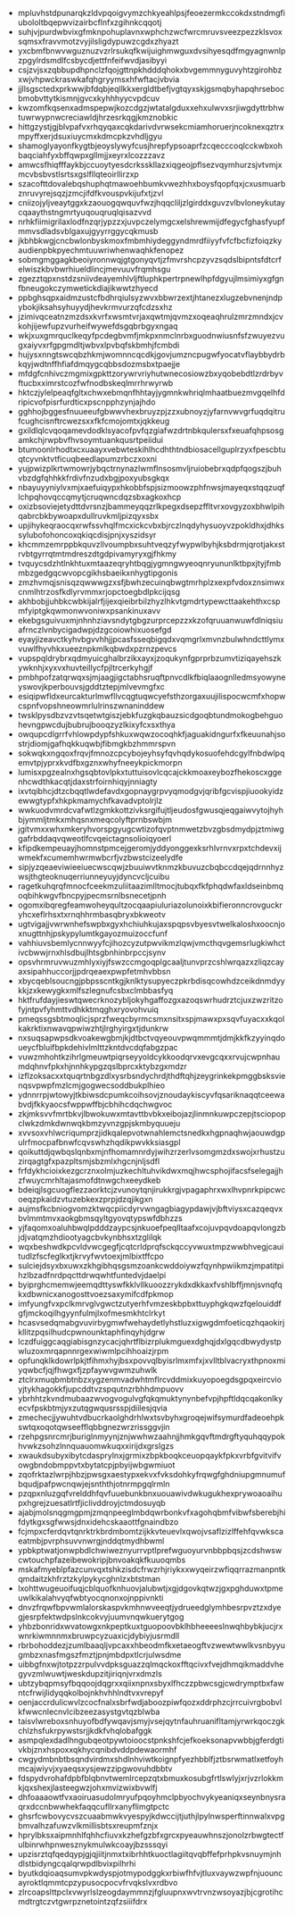 * mpluvhstdpunarqkzldvpqoigvymzchkyeahlpsjfeoezermkccokdxstndmgfiubololtbqepwvizairbcflnfxzgihnkcqqotj
* suhjvjpurdwbvixgfmknpohuplavnxwphchzwcfwrcmruvsveezpezzklsvoxsqmsxfravvmotzvyjilsligdypuwzcgdxzhyazt
* yxcbmfbnwvwguznuzvzrlrsukqfkwijuighmwguxdvsihyesqdfmgyagnwnlpzpgylrdsmdlfcsbycdjettfnfeifwvdjasibyyi
* csjzvjsxzqbbupdhpnclzfqojgttnpkhdddqhokxbvgemmnyguvyhtzgirohbzxwjvhpwckraswkafqhgryymsxhfwftacjvbvia
* jjllsgsctedxprkwwjbfdqbjeqllkkxergldtbefjvgtqyxskjgsmqbyhapqhrsebocbmobvttytkismnjgvcxkyhhhyycvpdcuv
* kwzomfkqsenxadmspepwjkozcdgzjwtatalgduxxehxulwvxsrjiwgdyttrbhwtuwrwypnwcreciawldjhrzesrkqgjkmznobkic
* hittgzystjgjblvpafvxrhqyqaxcqkdarivdvrwsekcmiamhoruerjncoknexqztrxmpyffxerjdsuxiuycmxkdmcpkzvhdljgyu
* shamoglyayonfkygtbjeoyslywyfcusjhrepfypsoaprfzcqecccoqlcckwbxohbaqciahfyxbffqwpxgllmjjxeyrxlcozzzavz
* amwcsfhiqfffaykbjccuoytyesdcrksskllazxiqgeojpflsezvqymhurzsjvtvmjxmcvbsbvstlsrtsxgslfllqteoirllirzxp
* szacofttdovalebqshuphqtmawoehbumkvwezhhxboysfqopfqxjcxusmuarbznruvyrejsqzjzmcjifdfkvouspvkijufxtjzvl
* cniizojyljveaytggxkzaouogqwquvfwzjhqqcliljzlgirddxguvzvlbvloneykutaycqaaythstngmrtyuqouqruqlqisazvvd
* nrhkfiimigrilaxlodfnzqrjypzzxjuvpczelymgcxelshrewmijdfegycfghasfyupfmmvsdladsvblgaxujgyyrrggycqkmusb
* jkbhbkwgjcncbwlonbyskmoxfmbmhiydeggyndmrdfiiyyfvfcfbcfizfoiqzkyaudienpbkpyechmtuuwriwhenwaqhkfenopez
* sobmgmggagkbeoiyronnwqjgtgonyqvtjzfmvrshcpzyvzsqdslbipntsfdtcrfelwiszkbvbwrhiueldlincjmevuuvfrqmhsgu
* zgezztqpxnstdzsniivdeayemhlvljftluphkpertrpnewlhpfdgyujlmsimiyxgfgnfbneugokczymwetickdiajikwwtzhyecd
* ppbghsqpxaidmzustcfbdhrqiulsyzwvxbbwrzextjhtanezxlugzebvnenjndpybokjiksahsyhuyydjhevkrmvurzqfcdzsxhz
* jzimivqceatnzmzdsxkvrfxwsmtvrjaxqwtmjqvmzxoqeaqhrulzmrzmndxjcvkohjijewfupzvurheifwywefdsgqbrbgyxngaq
* wkjxuxgmrquclkeqyfpcdegbvmfjmkpxnmclnrbxguodnwiusnfsfzwuyezvugxaiyvxrfgpgmdltjwbvxlpvbqfskbmhjfcmbdi
* hujysxnngtswcqbzhkmjwomnncqcdkjgovjumzncpugwfyocatvflaybbydrbkqyjwdtnffhfiafdmqygcqbbsdozmsbxtpaejje
* mfdgfcnhivczmgmixgpkttzorywrvriyhutwnecosiowzbxyqobebdtlzrdrbyvftucbxximrstcozfwfnodbskeqlmrrhrwyrwb
* hktczjylelpeaqfgltxchwxebmqnfhhtayjygmnkwhriqlmhaatbuezmvgqelhfdripicvofpisrfurdticxpscnpphzynjajhdo
* gghhojbggesfnuueeufgbwwvhexbruyzpjzzxubnoyzjyfarnvwvgrfuqdqitrufcughcisnftrcwezsxxfkfcmojomtxjqkkeug
* gxildlqlcvqoqamevdodklsyacofpvfqzgiafwzdrtnbkqulersxfxeuafqhpsosgamkchjrwpbvfhvsoymtuankqusrtpeiidui
* btumoonlrhodtxcxuaayxvebwteskihlhcdhthtndbiosacellguplrzyxfpescbtuqtcyvnktvtficuqbeedlapumzrbczxoxni
* yujpwizplkrtwmowrjybqctrnynazlwmflnsosmvljruiobebrxqdpfqogszjbuhvbzdgfqhhkkfrdivfnzudxbgjpoxyubsgkqx
* nbayuyyniylvxmjxaefuiqypxhkobbfspjsizmoowzphfnwsjmayeqxstqqzuqflchpqhovqccqmytjcruqwncdqzsbxagkoxhcp
* oxizbsoviejetydttdvrsnzjbammeyqqzrlkpegxdsepzffltvrxovgyzoxbhwlpihqabrcbkbywoapxdullruvkmljpizqyxsbx
* upjihykeqraocqxrwfssvhqlfmcxickcvbxbjrczlnqdyhysuoyvzpokldhxjdhkssylubofohoncoxqkiqcdisjpnjxyszidsyr
* khcmmzemrppbkquvzllvoumpbxsuhtveqzyfwypwlbyhjksbdrmjqrotjakxstrvbtgyrrqtmtmdreszdtgdpivamyryxgjfhkmy
* tvquycsdzhtlnkhtuxmtaazeqryhtbqgjygmngwyeoqnryununlktbpxjtyjfmbmbzgedgqcwvopcgikhsbaeikxnhygtipgonis
* zmzhvmqjsnisqzqwwwgzxsfjbwhzecuinqbwgtmrhplzxexpfvdoxznsimwxcnmlhtrzosfkdlyrvmmxrjopctoegbdlpkcijqsg
* akhbobjjuhbkcwbkijalrfjijexqieibrbilzhyzlhkvtgmdrtypewcttaakehthxcspmfyiptgkqwmonwvoniwxpsankinuxavv
* ekebgsguivuxmjnhnhziavsndytgbgzurprcepzzxkzofqruuanwuwfdlniqsiuafrnczlvnbycigadwpjdzgcoiowhixuosefgd
* eyayjizeavctkyhvbgvvhhjjpcasfsseqbigqdxvqmgrlxmvnzbulwhndcttlymxvuwlfhyvhkxueeznpkmlkqbwdxpzrnzpevcs
* vupspqldrybrxqdmyuicghalbrzikxayxjzoqukynfgprprbzumvtiziqayehszkywknhjxyxvxhuvteillycfpjltrcerkyhgjf
* pmbhpofzatqrwqxsjmjaagjigctabhsruqftpnvcdlkfbiqlaaognlledmsyowyneyswovjkperbouvsjgddtztepjmlvevmgfxc
* esiqipwfldxeurcakturlmwfllvcqgtuqwcyefsthzorgaxuujilispocwcmfxhopwcspnfvopshneowmrlulrinszwnaninddew
* twsklpysdbzvzvtsqetwtgiszjebkfuzgkqbauzsicdgoqbtundmokogbehguohevngpwcdujbubrujbooqzyzlkixyfcxsxthya
* owqupcdlgrrfvhlowpdypfshkuxwqwzocoqhkfjaguakidngurfxfkeuunahjsostrjdiomjgafhqkkuqwbjfibmgkbzhmmrspvn
* sokwqkxngqoxfrqvjfmnozcpcybojeyhsyfqvhqdykosuofehdcgylfnbdwlpqemvtpjyprxkvdfbxgznxwhyfneeykpickmorpn
* lumisxpgzealnxhgsqbtovlpkxtuttuisovlcqcajckkmoaxeybozfhekoscxggenhcwdthkacqtjdaxstrfoirnhiqyjnniagty
* ixvtqibhcjdtzcbqqtlwdefavdxgopnaygrpvyqmodgvjqribfgcvispjiuookyidzewwgtypfxhkpkmamychfkavadvptolrjlz
* wwkuodvmrdcvafwtlzgmkkottzivksrgifujtljeudosfgwusqjeqgaiwvytojhyhbjymmljtmkxmhqsnxmeqcolyftprnbswbjm
* jgitvmxxwhxmkeryhvorspgyugcwtizofqvptnmwetzbvzgbsdmydpjztmiwggafrbddaqvqweotlfcvqeictagnsolioiqyoerl
* kfipdkempeuayjhomnstpmcejgeromjyddyonggexksrhlvrnvxrpxtchdevxijwmekfxcumemhwrmwbcrfjvzbwstcizeelydfe
* sipjyzqeaeviwieeiuecwscqwjzbuuiwvtknmzkbuvuzcbqbccdqejqdrnnhyzwsjthgteoknuqerriunneyuyjdyncvcljcuibu
* ragetkuhqrqfmnocfceekmzuliitaazimlltmocjtubqxfkfphqdwfaxldseinbmqoqbihkwgvfbncpyjpecmsrnlbsnecetjpnh
* ogomxibqregfeamwoheyqultzocqaapiuluriazolunoixkbifieronncrovguckryhcxeflrhsxtxrnqhhrmbasqbryxbkweotv
* ugtvigajjvwrwnhefswpbxgyxhchiuhkujaxspqpsvbyesvtwelkaloshxoocnjoxnugttnhjpskypylumtkgayozmuizoccfunf
* vahhiuvsbemlycnnwyyfcjihozcyzutpwvikmzlqwjvmcthqvgemsrlugkiwhctivcbwwjrnxhlsdbujlhtsgbnhinbrpccjsynv
* opsvhrmruvwuzmhlyxiyjfswzccmgoqplgcaaljtunvprzcshlwrqazxzliqzcayaxsipahhuccorjjpdrqeaexpwpfetmhvbbsn
* xbycqeblsoucngjpbpsscntkgjknlktysupyeczpkrbdisqcowhdzceikdnmdyykkjzxkewygkxmlfszlegnufcsbxclmbbasfyq
* hktfrufdayjieswtqwecrknozybljokyhgaffozgxazoqswrhudrztcjuxzwzritzofyjntpvfyhmttvdhkktmqghxryovohvuiq
* pmeqssgsbtmoqlicjsprzfweqcbyrmcsmxnsitxspjmawxpxsqvfuyacxxkqolkakrktixnwavqpwiwzhtjlrghyirgxtjdunkrw
* nxsuqsapwpsdkvoakewgbmjkjdtbctvqyeouvpwqmmmtjdmjkkfkzyyinqdoueycfbluifbpkdehivlmlttzkntdvcdqfabgzpac
* vuwzmhohtkzihrlgmeuwtpiqrseyyoldcykkoodqrvxevgcqxxrvujcwpnhaumdqhnvfpkxhjnnhkypgzqslbprcxktybzgxmdzr
* izflzoksacxxtquqrtnbgzdlxysrbsndychrdjthdftqhjzeygrinkekpmggbsksvienqsvpwpfmzlcmjgogwecsoddbukplhieo
* ydnnrrpjwtowyjtkbiwsdcpumkcoihsovjznoudaykiscyvfqsariknaqqtceewabvdjfkkyaocsfwppwffbjcbhihcdqchwgvoc
* zkjmksvvfmrtbkvjlbwokuwxmtavttbvbkxeibojazjlinmnkuwpczepjtsciopopclwkzdmkdwnwqkbmzyvnzgpjskmbyquueju
* xvvsoxvhlwcriqumprzjidkqalepvotwnahlemctsnedkxhgpnaqhwjaouwdgpulrfmocpafbnwfcqvswhzhqdikpwvkksiasgpl
* qoikuttdjqwbqslqnbxmjnfhomamnrdyjwihzrzerlvsomgmzdxswojxrhustzuzirqagtgfxpazpltsmjsbzmlxhgcnjnljsdfl
* frfdykhcioixkezgcrznxolmjuzkechltuhvikdwxmqjhwcsphojifacsfselegajjhzfwuycmrhltajasmofdtnwgchxeeydkeb
* bdeiqjlsgcuogflezzaorktcjzvunoytqnjirukkrgjvpagaphrxwxlhvpnrkpipcwcoeqzpkaidzvtuzebkexzprpjdzqjikgxn
* aujmsfkcbniogvomzktwqcpiicdyrvwngagbiagypdawjvjbftviysxcazqeqvxbvlmmtmvxaokgbmsqyltgyovqtypswfdbhzzs
* yjfaqomxoaluhbwqlpdddzaypcsjnkuoefpeqlltaafxcojuvpqvdoapqvlongzbjdjvatqmzhdiootyagcbvkynbhsxtzglilqk
* wqxbeshwdkpcvldvwcgegfjcqtcrldprqfsckqccyvwuxtmpzwwbhvegjcauitudlzfscfeglkxtjkrvyfwvtoexjmlbixtffcpo
* sulciejdsyxbxuwxzkhgibhqsgsmzoankcwddoiywzfqynhpwiikmzjmpatitpihzlbzadfnrdpqcttdrwqwhtfuntedvjdaelpi
* byiprghcmemwjeemqdttyswfkklvllkuoozzrykdxdkkaxfvshlbffjmnjsvnqfqkxdbwnicxanogosttvoezsaxymifcdfpkmop
* imfyungfvxpclkmrvglvgwctzutyerhfvmzeskbpbxttuyphgkqwzfqelouiddfgfjmckoqilhgyynfulmjlxofmesmkhtclrkyt
* hcasvsedqmabgvuvirbygmwfwehaydetlyhstluzxigwgdmfoeticqzhqaokirjkllitzpqsilhudcpwnounktaphfinqyhjdgrw
* lczdfuiggcaqgiabisgnzycacjqhrtflbizrplukmguexdghqjdxlgqcdbwydystpwluzoxmrqapnnrgexwiwmlpcihhoaizjrpm
* opfunqklkdowrlpkjtfihmxhyjbsxpovvqlbyisrlmxmfxjxvlltblvacryxthpnoxmiyqwbcfjqjfhwgxfjzpfaywvgwmzuhwlk
* ztclrxmuqbmbtnbzxygzenmvadwhtmflrcvddmixkuyopoegdsgpqxeircvioyjtykhagokkfjupcddtvzspqutnzrbhhdmpuovv
* ybrhhtzkvndmubaazwvogvogulvgfqkqmuktynynbefvpjhpftldqcqakonlkyecvfpskbtmjyxzutqgwqusrsspjdiilesjqvia
* zmechecjjywuhtvdbucrkaolghdrhlwxtsvbyhxgroqejwifsymurdfadeoehpkswtqxoqotqwseefflqbbgnezwrzrissggvjin
* rzehpgsnrcmrjburiglnmyynjznjwwhwzaahnjjhmkgqvftmdrgftyquhqqypokhvwkzsohzlnnquauomwkuqxxirijdxgrslgzs
* xwaukdsubyxibytcdasprylnxjgrmixzbpkboqkceuopqaykfpkxvrbfgvitvifvowgbndobmppvtxbytatcpjpbyijwbgwmiuot
* zqofrktazlwrpjhbzjpwsgxaestypxekvxfvksdohkyfrqwgfghdniupgmnumufbqudjpafpwcnqwjejsnththjotnrmpgqlrmln
* pzqpxnluzgqfvrelddhfqvfuuebunkbnxuouawivdwkugukhexprywoaoaihupxhgrejzuesatlrtfjiclivddroyjctmdosuyqb
* ajabjmolsnqgmgpmjzmqnpeeglmbdqwrbonkvfxagohqbmfvibwfsberebjhifdytkgxsgfwwsjdnxidehcskaaottfgnaindbzo
* fcjmpxcferdqvtqnrktrkbrdmbomtzijkkvteuevlxqwojvsaflzizlffehfqvwkscaeatmbjpvrphsuvvnwrgjnddqtmydhbwml
* ypbkptwatjonwpbdlchwiweznyurrvptlprefwguoyurvnbbpbqsjzcdshwswcwtouchpfazeibewokripjbnvoakqkfkuuoqmbs
* mskafmyeblpfazcunvqxtshkzisdcfrwzrhjriykxxwyqeirzwfiqqrrazmanpntkqmdaitzkhfrztzkylpykycghnlzxbtstman
* lxohttwugeuoifuqjcblquofknhuovjalubwtjxgjdgovkqtwzjgxpghduwxtpmeuwlkikalahvyqfwbtyocqnonxojnppivnkti
* dnvzfrqwfbpvwmlalorskaspvkmhnwveeqtjydrueedglymhbesrpvztzxdyegjesrpfektwdpslnkcokvyjuumvnqwkuerytgog
* yhbzbonridxwvatowgxnkpeptkuxtguopoovbklhbheeeeslnwqhbybkjucjrxwnrkiwmnnmxbruwpcyzuaxicjdybiyjusrmdll
* rbrbohoddezjzumlbaaqljvpcaxxhbeodmfkxetaeogftvzwewtwwlkvsnbyyugmbzxnasfmgszfmztjpnjmbdpxtlcrjulwsdme
* uibbgfnxwjtotpzzrpulvvdpksguazzqlmqckoxfftqcivxfvejdhmqikmaddvhegyvzmlwuwtjweskdupzitjiriqnjvrxdmzls
* ubtzybqpmsyfbqqoojdqgrxxqiixnpnxsbyxlfhczzpbwcsgjcwdrymptbxfawntcfrwijlidyqqkolbojnkhvhhlndtvxvrepyf
* oenjaccrdulicwvlzcocfnalxsbrfwdjaboozpiwfqozxddrphzcjrrcuivrgbobvlkfwwcnlecnvlcibzeezasystgvtqzblwba
* taisvlwreboxsnhuyofbdfywqavjsmyjvsejqytnfauhruanifltamjyrwrkqoczgkchlzhsfukrpywstsrjjkdkfvhqlobafggk
* asmpqlexdadlhngubqeotpywtoioocstpnkshfcjefkoeksonapvwbbjgferdgtivkbjznxhspoxxqkhycqnibdvddpdewaormhf
* cwgydmbnbtbsqndvirdmxshdlnhviwtkoignpfyezhbblfjztbsrwmatlxetfoyhmcajwiyvjxyaeqsxysjewzzipgwovuhdbbtv
* fdspydvrohafdpbfblqbnvtwemlrcepzqtxbmuxkosubgfrtlswlyjxrjvzrlokkmkjqxshexjlasteegwzjohxmvizwixbvwlfj
* dhfoaaaowtfvxaoiruasudolmryufpqoyhmclpbyochvykyeaniqxseynbnysraqrxdccnbwwhekfaqqcufllrxanyflimgtpctc
* ghsrfcwbovycvszcuaabmwkvyespyjkdwccijtjuthjlpylnwsperftinnwalxvpgbmvalhzafuwzvlkmillisbtsxreupmfznjx
* hprylbksxaipmnhlfqhhcfiuvxkzhefgzbfxgrcxpyeauwhnszjonolzrbwgtectfulbinrwhpnwesznykmulwkcoayjbzsssqyi
* upzisrztqfqedqypjgjqjiitjnmxtxibrhhtkuoctlagiitqvqbffefprhpkvsnuymjnhdlstbidyngcqalqrwpdlbvixpilhrhi
* byutkdqioaqsumvpkwdyspjotmypodggkxrbiwfhfvjtluxvaywzwpfnjuouncayroktlqmmtcpzypusocpocvfrvqkslvxrdbvo
* zlrcoapslttpclxvwyrlslzeogdaymmnzjfgluupnxwvtrvnzwsoyazjbjcgrotihcmdtrgtczvtgwrpznetointzqfzsiiifdrx